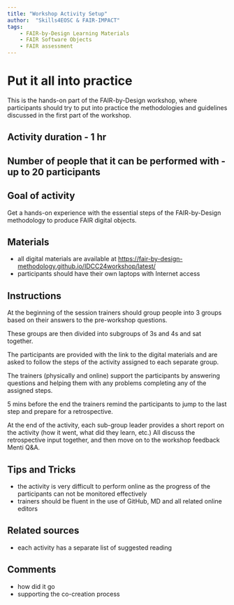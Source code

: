 ```yaml
---
title: "Workshop Activity Setup"
author:  "Skills4EOSC & FAIR-IMPACT"
tags: 
    - FAIR-by-Design Learning Materials
    - FAIR Software Objects
    - FAIR assessment
---
```


# Put it all into practice

This is the hands-on part of the FAIR-by-Design workshop, where participants should try to put into practice the methodologies and guidelines discussed in the first part of the workshop.

## Activity duration - 1 hr

## Number of people that it can be performed with - up to 20 participants

## Goal of activity

Get a hands-on experience with the essential steps of the FAIR-by-Design methodology to produce FAIR digital objects. 

## Materials
- all digital materials are available at https://fair-by-design-methodology.github.io/IDCC24workshop/latest/
- participants should have their own laptops with Internet access

## Instructions

At the beginning of the session trainers should group people into 3 groups based on their answers to the pre-workshop questions.

These groups are then divided into subgroups of 3s and 4s and sat together.

The participants are provided with the link to the digital materials and are asked to follow the steps of the activity assigned to each separate group.

The trainers (physically and online) support the participants by answering questions and helping them with any problems completing any of the assigned steps.

5 mins before the end the trainers remind the participants to jump to the last step and prepare for a retrospective.

At the end of the activity, each sub-group leader provides a short report on the activity (how it went, what did they learn, etc.) All discuss the retrospective input together, and then move on to the workshop feedback Menti Q&A.


## Tips and Tricks

- the activity is very difficult to perform online as the progress of the participants can not be monitored effectively
- trainers should be fluent in the use of GitHub, MD and all related online editors

## Related sources

- each activity has a separate list of suggested reading

## Comments
- how did it go
- supporting the co-creation process